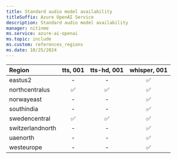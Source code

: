 ```yaml
---
title: Standard audio model availability
titleSuffix: Azure OpenAI Service
description: Standard audio model availability
manager: nitinme
ms.service: azure-ai-openai
ms.topic: include
ms.custom: references_regions
ms.date: 10/25/2024
---
```


| **Region**   | **tts**, **001**   | **tts-hd**, **001**   | **whisper**, **001**   |
|:-----------------|:----------------:|:-------------------:|:--------------------:|
| eastus2          | -            | -               | ✅                 |
| northcentralus   | ✅             | ✅                | ✅                 |
| norwayeast       | -            | -               | ✅                 |
| southindia       | -            | -               | ✅                 |
| swedencentral    | ✅             | ✅                | ✅                 |
| switzerlandnorth | -            | -               | ✅                 |
| uaenorth         | -            | -               | ✅                 |
| westeurope       | -            | -               | ✅                 |
